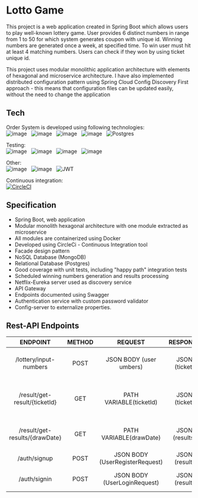 # Lotto Game

This project is a web application created in Spring Boot which allows users to play well-known lottery game. User
provides 6 distinct numbers in range from 1 to 50 for which system generates coupon with unique id. Winning numbers are
generated once a week, at specified time. To win user must hit at least 4 matching numbers. Users can check if they won
by using ticket unique id.

This project uses modular monolithic application architecture with elements of hexagonal and microservice architecture.
I have also implemented distributed configuration pattern using Spring Cloud Config Discovery First approach - this means
that configuration files can be updated easily, without the need to change the application


## Tech

Order System is developed using following technologies: <br>
![image](https://img.shields.io/badge/17-Java-orange?style=for-the-badge) &nbsp;
![image](https://img.shields.io/badge/apache_maven-C71A36?style=for-the-badge&logo=apachemaven&logoColor=white) &nbsp;
![image](https://img.shields.io/badge/Spring_Boot-F2F4F9?style=for-the-badge&logo=spring) &nbsp;
![image](https://img.shields.io/badge/MongoDB-4EA94B?style=for-the-badge&logo=mongodb&logoColor=white) &nbsp;
![Postgres](https://img.shields.io/badge/postgres-%23316192.svg?style=for-the-badge&logo=postgresql&logoColor=white) &nbsp;


Testing:<br>
![image](https://img.shields.io/badge/Junit5-25A162?style=for-the-badge&logo=junit5&logoColor=white) &nbsp;
![image](https://img.shields.io/badge/Mockito-78A641?style=for-the-badge) &nbsp;
![image](https://img.shields.io/badge/Testcontainers-9B489A?style=for-the-badge) &nbsp;
![image](https://img.shields.io/badge/WIREMOCK-lightblue?style=for-the-badge) &nbsp;

Other:<br>
![image](https://img.shields.io/badge/Docker-2CA5E0?style=for-the-badge&logo=docker&logoColor=white) &nbsp;
![image](https://img.shields.io/badge/-Swagger-%23Clojure?style=for-the-badge&logo=swagger&logoColor=white) &nbsp;
![JWT](https://img.shields.io/badge/JWT-black?style=for-the-badge&logo=JSON%20web%20tokens) &nbsp;

Continuous integration: <br>
[![CircleCI](https://dl.circleci.com/status-badge/img/circleci/DmCGbhvsat4gP2YLSDSfx4/JtzsURR2NSU8SyxJrkdYBo/tree/master.svg?style=svg)](https://dl.circleci.com/status-badge/redirect/circleci/DmCGbhvsat4gP2YLSDSfx4/JtzsURR2NSU8SyxJrkdYBo/tree/master)

## Specification

- Spring Boot, web application
- Modular monolith hexagonal architecture with one module extracted as microservice
- All modules are containerized using Docker
- Developed using CircleCi - Continuous Integration tool
- Facade design pattern
- NoSQL Database (MongoDB)
- Relational Database (Postgres)
- Good coverage with unit tests, including "happy path" integration tests
- Scheduled winning numbers generation and results processing
- Netflix-Eureka server used as discovery service
- API Gateway
- Endpoints documented using Swagger
- Authentication service with custom password validator
- Config-server to externalize properties.

## Rest-API Endpoints

|            ENDPOINT            | METHOD |             REQUEST             |    RESPONSE    |                  FUNCTION                  |
|:------------------------------:|:------:|:-------------------------------:|:--------------:|:------------------------------------------:|
|     /lottery/input-numbers     |  POST  |     JSON BODY (user umbers)     | JSON (ticket)  |    creates new ticket for given numbers    |
| /result/get-result/{ticketId}  |  GET   |     PATH VARIABLE(ticketId)     | JSON (ticket)  | returns lottery result for given ticketId  |
| /result/get-results/{drawDate} |  GET   |     PATH VARIABLE(drawDate)     | JSON (results) | returns all lottery results for given date |
|          /auth/signup          |  POST  | JSON BODY (UserRegisterRequest) | JSON (result)  |               registers user               |
|          /auth/signin          |  POST  |  JSON BODY (UserLoginRequest)   | JSON (result)  |            allows user to login            |
